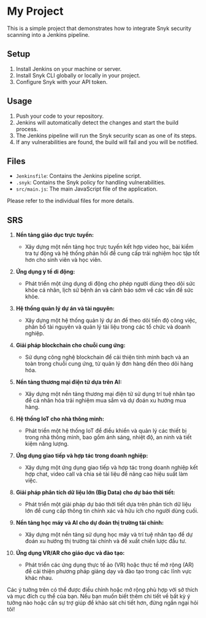 # My Project

This is a simple project that demonstrates how to integrate Snyk security scanning into a Jenkins pipeline.

## Setup

1. Install Jenkins on your machine or server.
2. Install Snyk CLI globally or locally in your project.
3. Configure Snyk with your API token.

## Usage

1. Push your code to your repository.
2. Jenkins will automatically detect the changes and start the build process.
3. The Jenkins pipeline will run the Snyk security scan as one of its steps.
4. If any vulnerabilities are found, the build will fail and you will be notified.

## Files

- `Jenkinsfile`: Contains the Jenkins pipeline script.
- `.snyk`: Contains the Snyk policy for handling vulnerabilities.
- `src/main.js`: The main JavaScript file of the application.

Please refer to the individual files for more details.
## SRS


1. **Nền tảng giáo dục trực tuyến:**
   - Xây dựng một nền tảng học trực tuyến kết hợp video học, bài kiểm tra tự động và hệ thống phản hồi để cung cấp trải nghiệm học tập tốt hơn cho sinh viên và học viên.
   
2. **Ứng dụng y tế di động:**
   - Phát triển một ứng dụng di động cho phép người dùng theo dõi sức khỏe cá nhân, lịch sử bệnh án và cảnh báo sớm về các vấn đề sức khỏe.

3. **Hệ thống quản lý dự án và tài nguyên:**
   - Xây dựng một hệ thống quản lý dự án để theo dõi tiến độ công việc, phân bổ tài nguyên và quản lý tài liệu trong các tổ chức và doanh nghiệp.

4. **Giải pháp blockchain cho chuỗi cung ứng:**
   - Sử dụng công nghệ blockchain để cải thiện tính minh bạch và an toàn trong chuỗi cung ứng, từ quản lý đơn hàng đến theo dõi hàng hóa.

5. **Nền tảng thương mại điện tử dựa trên AI:**
   - Xây dựng một nền tảng thương mại điện tử sử dụng trí tuệ nhân tạo để cá nhân hóa trải nghiệm mua sắm và dự đoán xu hướng mua hàng.

6. **Hệ thống IoT cho nhà thông minh:**
   - Phát triển một hệ thống IoT để điều khiển và quản lý các thiết bị trong nhà thông minh, bao gồm ánh sáng, nhiệt độ, an ninh và tiết kiệm năng lượng.

7. **Ứng dụng giao tiếp và hợp tác trong doanh nghiệp:**
   - Xây dựng một ứng dụng giao tiếp và hợp tác trong doanh nghiệp kết hợp chat, video call và chia sẻ tài liệu để nâng cao hiệu suất làm việc.

8. **Giải pháp phân tích dữ liệu lớn (Big Data) cho dự báo thời tiết:**
   - Phát triển một giải pháp dự báo thời tiết dựa trên phân tích dữ liệu lớn để cung cấp thông tin chính xác và hữu ích cho người dùng cuối.

9. **Nền tảng học máy và AI cho dự đoán thị trường tài chính:**
   - Xây dựng một nền tảng sử dụng học máy và trí tuệ nhân tạo để dự đoán xu hướng thị trường tài chính và đề xuất chiến lược đầu tư.

10. **Ứng dụng VR/AR cho giáo dục và đào tạo:**
    - Phát triển các ứng dụng thực tế ảo (VR) hoặc thực tế mở rộng (AR) để cải thiện phương pháp giảng dạy và đào tạo trong các lĩnh vực khác nhau.

Các ý tưởng trên có thể được điều chỉnh hoặc mở rộng phù hợp với sở thích và mục đích cụ thể của bạn. Nếu bạn muốn biết thêm chi tiết về bất kỳ ý tưởng nào hoặc cần sự trợ giúp để khảo sát chi tiết hơn, đừng ngần ngại hỏi tôi!